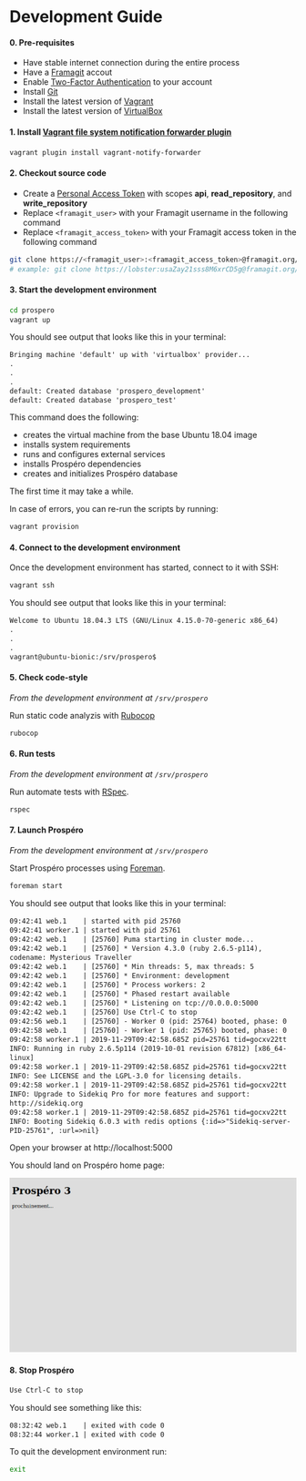# Development Guide

#### 0. Pre-requisites

- Have stable internet connection during the entire process
- Have a [Framagit](https://framagit.org/) accout
- Enable [Two-Factor Authentication](https://framagit.org/profile/two_factor_auth) to your account
- Install [Git](https://git-scm.com/downloads)
- Install the latest version of [Vagrant](https://www.vagrantup.com/downloads.html)
- Install the latest version of [VirtualBox](https://www.virtualbox.org/wiki/Downloads)

#### 1. Install [Vagrant file system notification forwarder plugin](https://github.com/mhallin/vagrant-notify-forwarder)

```sh
vagrant plugin install vagrant-notify-forwarder
```

#### 2. Checkout source code

- Create a [Personal Access Token](https://framagit.org/profile/personal_access_tokens) with scopes **api**, **read_repository**, and **write_repository**
- Replace `<framagit_user>` with your Framagit username in the following command
- Replace `<framagit_access_token>` with your Framagit access token in the following command

```sh
git clone https://<framagit_user>:<framagit_access_token>@framagit.org/lobster/prospero.git
# example: git clone https://lobster:usaZay21sss8M6xrCD5g@framagit.org/lobster/prospero.git
```

#### 3. Start the development environment

```sh
cd prospero
vagrant up
```

You should see output that looks like this in your terminal:

```
Bringing machine 'default' up with 'virtualbox' provider...
.
.
.
default: Created database 'prospero_development'
default: Created database 'prospero_test'
```

This command does the following:

- creates the virtual machine from the base Ubuntu 18.04 image
- installs system requirements
- runs and configures external services
- installs Prospéro dependencies
- creates and initializes Prospéro database

The first time it may take a while.

In case of errors, you can re-run the scripts by running:

```sh
vagrant provision
```

#### 4. Connect to the development environment

Once the development environment has started, connect to it with SSH:

```sh
vagrant ssh
```

You should see output that looks like this in your terminal:

```
Welcome to Ubuntu 18.04.3 LTS (GNU/Linux 4.15.0-70-generic x86_64)
.
.
.
vagrant@ubuntu-bionic:/srv/prospero$
```

#### 5. Check code-style

_From the development environment at `/srv/prospero`_

Run static code analyzis with [Rubocop](https://www.rubocop.org)

```sh
rubocop
```

#### 6. Run tests

_From the development environment at `/srv/prospero`_

Run automate tests with [RSpec](https://rspec.info/).

```sh
rspec
```

#### 7. Launch Prospéro

_From the development environment at `/srv/prospero`_

Start Prospéro processes using [Foreman](https://ddollar.github.io/foreman/).

```sh
foreman start
```

You should see output that looks like this in your terminal:

```
09:42:41 web.1    | started with pid 25760
09:42:41 worker.1 | started with pid 25761
09:42:42 web.1    | [25760] Puma starting in cluster mode...
09:42:42 web.1    | [25760] * Version 4.3.0 (ruby 2.6.5-p114), codename: Mysterious Traveller
09:42:42 web.1    | [25760] * Min threads: 5, max threads: 5
09:42:42 web.1    | [25760] * Environment: development
09:42:42 web.1    | [25760] * Process workers: 2
09:42:42 web.1    | [25760] * Phased restart available
09:42:42 web.1    | [25760] * Listening on tcp://0.0.0.0:5000
09:42:42 web.1    | [25760] Use Ctrl-C to stop
09:42:56 web.1    | [25760] - Worker 0 (pid: 25764) booted, phase: 0
09:42:58 web.1    | [25760] - Worker 1 (pid: 25765) booted, phase: 0
09:42:58 worker.1 | 2019-11-29T09:42:58.685Z pid=25761 tid=gocxv22tt INFO: Running in ruby 2.6.5p114 (2019-10-01 revision 67812) [x86_64-linux]
09:42:58 worker.1 | 2019-11-29T09:42:58.685Z pid=25761 tid=gocxv22tt INFO: See LICENSE and the LGPL-3.0 for licensing details.
09:42:58 worker.1 | 2019-11-29T09:42:58.685Z pid=25761 tid=gocxv22tt INFO: Upgrade to Sidekiq Pro for more features and support: http://sidekiq.org
09:42:58 worker.1 | 2019-11-29T09:42:58.685Z pid=25761 tid=gocxv22tt INFO: Booting Sidekiq 6.0.3 with redis options {:id=>"Sidekiq-server-PID-25761", :url=>nil}
```

Open your browser at http://localhost:5000

You should land on Prospéro home page:

![Prospéro home](prospero-home.png)

#### 8. Stop Prospéro

```sh
Use Ctrl-C to stop
```

You should see something like this:
```
08:32:42 web.1    | exited with code 0
08:32:44 worker.1 | exited with code 0
```

To quit the development environment run:
```sh
exit
```
